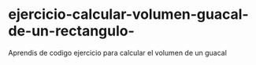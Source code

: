 # ejercicio-calcular-volumen-guacal-de-un-rectangulo-
Aprendis de codigo ejercicio para calcular el volumen de un guacal 
